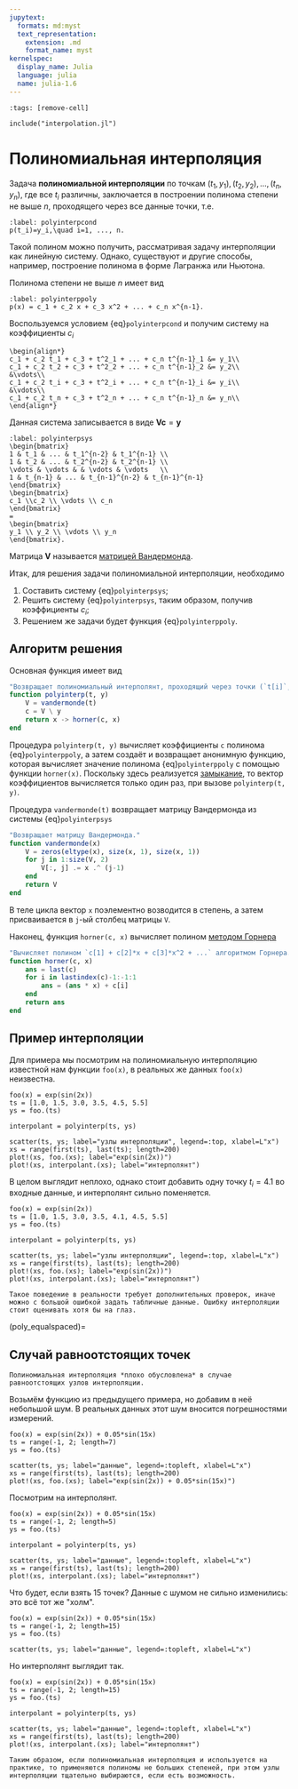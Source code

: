 ```yaml
---
jupytext:
  formats: md:myst
  text_representation:
    extension: .md
    format_name: myst
kernelspec:
  display_name: Julia
  language: julia
  name: julia-1.6
---
```


```{code-cell}
:tags: [remove-cell]

include("interpolation.jl")
```

# Полиномиальная интерполяция

Задача **полиномиальной интерполяции** по точкам $(t_1, y_1), (t_2,y_2), ..., (t_n, y_n)$, где все $t_i$ различны, заключается в построении полинома степени не выше $n$, проходящего через все данные точки, т.е.

```{math}
:label: polyinterpcond
p(t_i)=y_i,\quad i=1, ..., n.
```

Такой полином можно получить, рассматривая задачу интерполяции как линейную систему. Однако, существуют и другие способы, например, построение полинома в форме Лагранжа или Ньютона.

Полинома степени не выше $n$ имеет вид

```{math}
:label: polyinterppoly
p(x) = c_1 + c_2 x + c_3 x^2 + ... + c_n x^{n-1}.
```

Воспользуемся условием {eq}`polyinterpcond` и получим систему на коэффициенты $c_i$

```{math}
\begin{align*}
c_1 + c_2 t_1 + c_3 + t^2_1 + ... + c_n t^{n-1}_1 &= y_1\\
c_1 + c_2 t_2 + c_3 + t^2_2 + ... + c_n t^{n-1}_2 &= y_2\\
&\vdots\\
c_1 + c_2 t_i + c_3 + t^2_i + ... + c_n t^{n-1}_i &= y_i\\
&\vdots\\
c_1 + c_2 t_n + c_3 + t^2_n + ... + c_n t^{n-1}_n &= y_n\\
\end{align*}
```

Данная система записывается в виде $\mathbf{V}\mathbf{c}=\mathbf{y}$

```{math}
:label: polyinterpsys
\begin{bmatrix}
1 & t_1 & ... & t_1^{n-2} & t_1^{n-1} \\
1 & t_2 & ... & t_2^{n-2} & t_2^{n-1} \\
\vdots & \vdots & & \vdots & \vdots   \\
1 & t_{n-1} & ... & t_{n-1}^{n-2} & t_{n-1}^{n-1}
\end{bmatrix}
\begin{bmatrix}
c_1 \\c_2 \\ \vdots \\ c_n
\end{bmatrix}
=
\begin{bmatrix}
y_1 \\ y_2 \\ \vdots \\ y_n
\end{bmatrix}.
```

Матрица $\mathbf{V}$ называется [матрицей Вандермонда](https://en.wikipedia.org/wiki/Vandermonde_matrix).

Итак, для решения задачи полиномиальной интерполяции, необходимо

1. Составить систему {eq}`polyinterpsys`;
2. Решить систему {eq}`polyinterpsys`, таким образом, получив коэффициенты $c_i$;
3. Решением же задачи будет функция {eq}`polyinterppoly`. 

## Алгоритм решения

Основная функция имеет вид

```julia
"Возвращает полиномиальный интерполянт, проходящий через точки (`t[i]`, `y[i]`)."
function polyinterp(t, y)
    V = vandermonde(t)
    c = V \ y
    return x -> horner(c, x)
end
```

Процедура `polyinterp(t, y)` вычисляет коэффициенты `c` полинома  {eq}`polyinterppoly`, а затем создаёт и возвращает анонимную функцию, которая вычисляет значение полинома {eq}`polyinterppoly` с помощью функции `horner(x)`. Поскольку здесь реализуется [замыкание](https://en.wikipedia.org/wiki/Closure_(computer_programming)), то вектор коэффициентов вычисляется только один раз, при вызове `polyinterp(t, y)`.

Процедура `vandermonde(t)` возвращает матрицу Вандермонда из системы {eq}`polyinterpsys`

```julia
"Возвращает матрицу Вандермонда."
function vandermonde(x)
    V = zeros(eltype(x), size(x, 1), size(x, 1))
    for j in 1:size(V, 2)
        V[:, j] .= x .^ (j-1)
    end
    return V
end
```

В теле цикла вектор `x` поэлементно возводится в степень, а затем присваивается в `j`-ый столбец матрицы `V`.

Наконец, функция `horner(c, x)` вычисляет полином [методом Горнера](https://ru.wikipedia.org/wiki/%D0%A1%D1%85%D0%B5%D0%BC%D0%B0_%D0%93%D0%BE%D1%80%D0%BD%D0%B5%D1%80%D0%B0)

```julia
"Вычисляет полином `c[1] + c[2]*x + c[3]*x^2 + ...` алгоритмом Горнера."
function horner(c, x)
    ans = last(c)
    for i in lastindex(c)-1:-1:1
        ans = (ans * x) + c[i]
    end
    return ans
end
```

## Пример интерполяции

Для примера мы посмотрим на полиномиальную интерполяцию известной нам функции `foo(x)`, в реальных же данных `foo(x)` неизвестна.

```{code-cell}
foo(x) = exp(sin(2x))
ts = [1.0, 1.5, 3.0, 3.5, 4.5, 5.5]
ys = foo.(ts)

interpolant = polyinterp(ts, ys)

scatter(ts, ys; label="узлы интерполяции", legend=:top, xlabel=L"x")
xs = range(first(ts), last(ts); length=200)
plot!(xs, foo.(xs); label="exp(sin(2x))")
plot!(xs, interpolant.(xs); label="интерполянт")
```

В целом выглядит неплохо, однако стоит добавить одну точку $t_i = 4.1$ во входные данные, и интерполянт сильно поменяется.

```{code-cell}
foo(x) = exp(sin(2x))
ts = [1.0, 1.5, 3.0, 3.5, 4.1, 4.5, 5.5]
ys = foo.(ts)

interpolant = polyinterp(ts, ys)

scatter(ts, ys; label="узлы интерполяции", legend=:top, xlabel=L"x")
xs = range(first(ts), last(ts); length=200)
plot!(xs, foo.(xs); label="exp(sin(2x))")
plot!(xs, interpolant.(xs); label="интерполянт")
```

```{note}
Такое поведение в реальности требует дополнительных проверок, иначе можно с большой ошибкой задать табличные данные. Ошибку интерполяции стоит оценивать хотя бы на глаз.
```

(poly_equalspaced)=
## Случай равноотстоящих точек

```{warning}
Полиномиальная интерполяция *плохо обусловлена* в случае равноотстоящих узлов интерполяции.
```

Возьмём функцию из предыдущего примера, но добавим в неё небольшой шум. В реальных данных этот шум вносится погрешностями измерений.

```{code-cell}
foo(x) = exp(sin(2x)) + 0.05*sin(15x)
ts = range(-1, 2; length=7)
ys = foo.(ts)

scatter(ts, ys; label="данные", legend=:topleft, xlabel=L"x")
xs = range(first(ts), last(ts); length=200)
plot!(xs, foo.(xs); label="exp(sin(2x)) + 0.05*sin(15x)")
```

Посмотрим на интерполянт.

```{code-cell}
foo(x) = exp(sin(2x)) + 0.05*sin(15x)
ts = range(-1, 2; length=5)
ys = foo.(ts)

interpolant = polyinterp(ts, ys)

scatter(ts, ys; label="данные", legend=:topleft, xlabel=L"x")
xs = range(first(ts), last(ts); length=200)
plot!(xs, interpolant.(xs); label="интерполянт")
```

Что будет, если взять 15 точек? Данные с шумом не сильно изменились: это всё тот же "холм".

```{code-cell}
foo(x) = exp(sin(2x)) + 0.05*sin(15x)
ts = range(-1, 2; length=15)
ys = foo.(ts)

scatter(ts, ys; label="данные", legend=:topleft, xlabel=L"x")
```

Но интерполянт выглядит так.

```{code-cell}
foo(x) = exp(sin(2x)) + 0.05*sin(15x)
ts = range(-1, 2; length=15)
ys = foo.(ts)

interpolant = polyinterp(ts, ys)

scatter(ts, ys; label="данные", legend=:topleft, xlabel=L"x")
xs = range(first(ts), last(ts); length=200)
plot!(xs, interpolant.(xs); label="интерполянт")
```

```{tip}
Таким образом, если полиномиальная интерполяция и используется на практике, то применяются полиномы не больших степеней, при этом узлы интерполяции тщательно выбираются, если есть возможность.
```
